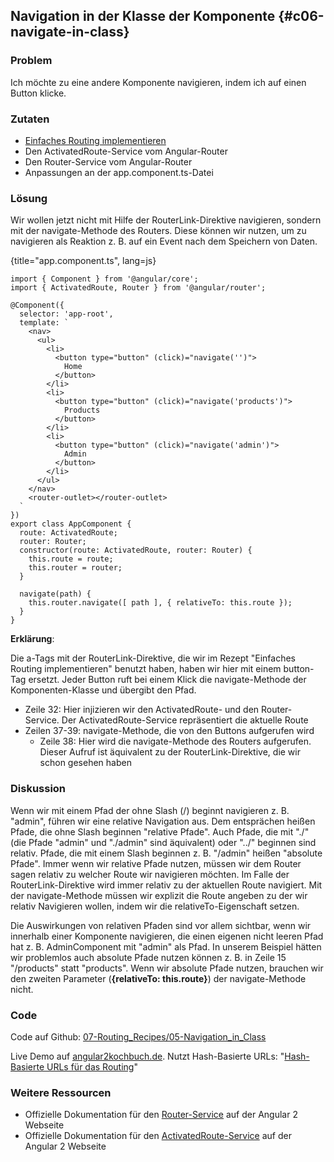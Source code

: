 ## Navigation in der Klasse der Komponente {#c06-navigate-in-class}

### Problem

Ich möchte zu eine andere Komponente navigieren, indem ich auf einen Button klicke.

### Zutaten

* [Einfaches Routing implementieren](#c06-routing-basics)
* Den ActivatedRoute-Service vom Angular-Router
* Den Router-Service vom Angular-Router
* Anpassungen an der app.component.ts-Datei

### Lösung

Wir wollen jetzt nicht mit Hilfe der RouterLink-Direktive navigieren, sondern mit der navigate-Methode des Routers. Diese können wir nutzen, um zu navigieren als Reaktion z. B. auf ein Event nach dem Speichern von Daten.

{title="app.component.ts", lang=js}
```
import { Component } from '@angular/core';
import { ActivatedRoute, Router } from '@angular/router';

@Component({
  selector: 'app-root',
  template: `
    <nav>
      <ul>
        <li>
          <button type="button" (click)="navigate('')">
            Home
          </button>
        </li>
        <li>
          <button type="button" (click)="navigate('products')">
            Products
          </button>
        </li>
        <li>
          <button type="button" (click)="navigate('admin')">
            Admin
          </button>
        </li>
      </ul>
    </nav>
    <router-outlet></router-outlet>
  `
})
export class AppComponent {
  route: ActivatedRoute;
  router: Router;
  constructor(route: ActivatedRoute, router: Router) {
    this.route = route;
    this.router = router;
  }

  navigate(path) {
    this.router.navigate([ path ], { relativeTo: this.route });
  }
}
```

__Erklärung__:

Die a-Tags mit der RouterLink-Direktive, die wir im Rezept "Einfaches Routing implementieren" benutzt haben, haben wir hier mit einem button-Tag ersetzt.
Jeder Button ruft bei einem Klick die navigate-Methode der Komponenten-Klasse und übergibt den Pfad.

* Zeile 32: Hier injizieren wir den ActivatedRoute- und den Router-Service. Der ActivatedRoute-Service repräsentiert die aktuelle Route
* Zeilen 37-39: navigate-Methode, die von den Buttons aufgerufen wird
  * Zeile 38: Hier wird die navigate-Methode des Routers aufgerufen. Dieser Aufruf ist äquivalent zu der RouterLink-Direktive, die wir schon gesehen haben

### Diskussion

Wenn wir mit einem Pfad der ohne Slash (/) beginnt navigieren z. B. "admin", führen wir eine relative Navigation aus.
Dem entsprächen heißen Pfade, die ohne Slash beginnen "relative Pfade".
Auch Pfade, die mit "./" (die Pfade "admin" und "./admin" sind äquivalent) oder "../" beginnen sind relativ.
Pfade, die mit einem Slash beginnen z. B. "/admin" heißen "absolute Pfade".
Immer wenn wir relative Pfade nutzen, müssen wir dem Router sagen relativ zu welcher Route wir navigieren möchten.
Im Falle der RouterLink-Direktive wird immer relativ zu der aktuellen Route navigiert.
Mit der navigate-Methode müssen wir explizit die Route angeben zu der wir relativ Navigieren wollen, indem wir die relativeTo-Eigenschaft setzen.

Die Auswirkungen von relativen Pfaden sind vor allem sichtbar, wenn wir innerhalb einer Komponente navigieren, die einen eigenen nicht leeren Pfad hat z. B. AdminComponent mit "admin" als Pfad.
In unserem Beispiel hätten wir problemlos auch absolute Pfade nutzen können z. B. in Zeile 15 "/products" statt "products".
Wenn wir absolute Pfade nutzen, brauchen wir den zweiten Parameter (__{relativeTo: this.route}__) der navigate-Methode nicht.

### Code

Code auf Github: [07-Routing\_Recipes/05-Navigation\_in\_Class](https://github.com/jsperts/angular2_kochbuch_code/tree/master/06-Routing_Recipes/05-Navigation_in_Class)

Live Demo auf [angular2kochbuch.de](http://angular2kochbuch.de/examples/code/06-Routing_Recipes/05-Navigation_in_Class/index.html).
Nutzt Hash-Basierte URLs: "[Hash-Basierte URLs für das Routing](#c06-hash-based-url)"

### Weitere Ressourcen

* Offizielle Dokumentation für den [Router-Service](https://angular.io/docs/ts/latest/api/router/index/Router-class.html) auf der Angular 2 Webseite
* Offizielle Dokumentation für den [ActivatedRoute-Service](https://angular.io/docs/ts/latest/api/router/index/ActivatedRoute-interface.html) auf der Angular 2 Webseite

